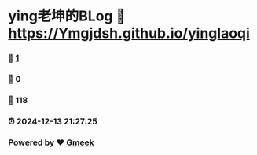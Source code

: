# ying老坤的BLog :link: https://Ymgjdsh.github.io/yinglaoqi 
### :page_facing_up: [1](https://Ymgjdsh.github.io/yinglaoqi/tag.html) 
### :speech_balloon: 0 
### :hibiscus: 118 
### :alarm_clock: 2024-12-13 21:27:25 
### Powered by :heart: [Gmeek](https://github.com/Meekdai/Gmeek)
